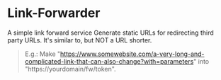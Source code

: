 # Link-Forwarder
A simple link forward service
Generate static URLs for redirecting third party URLs. It's similar to, but NOT a URL shorter. 

> E.g.: Make "https://www.somewebsite.com/a-very-long-and-complicated-link-that-can-also-change?with=parameters" into "https://yourdomain/fw/token".
